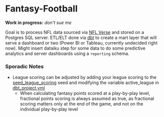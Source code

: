 # Fantasy-Football
**Work in progress:** _don't sue me_

Goal is to process NFL data sourced via [NFL Verse](https://github.com/nflverse/nflverse-data) and stored on a Postgres SQL server. ETL/ELT done via [dbt](https://www.getdbt.com/) to create a mart layer that will serve a dashboard or two (Power BI or Tableau, currently undecided right now).
Might insert dataiku step for some data to do some predictive analytics and server dashboards using a `reporting` schema.

### Sporadic Notes
- League scoring can be adjusted by adding your league scoring to the [seed_league_scoring](dbt/seeds/seed_league_scoring.csv) seed and modifying the variable active_league in [dbt_project.yml](dbt/dbt_project.yml)
    - When calculating fantasy points scored at a play-by-play level, fractional points scoring is always assumed as true, as fractional scoring matters only at the end of the game, and not on the individual play-by-play level
